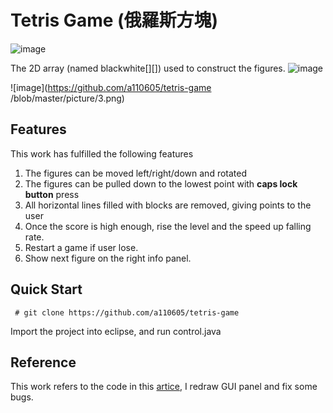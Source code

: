 # Tetris Game (俄羅斯方塊)

![image](https://github.com/a110605/tetris-game/blob/master/picture/1.png)

The 2D array (named blackwhite[][]) used to construct the figures. 
![image](https://github.com/a110605/tetris-game/blob/master/picture/2.png)

![image](https://github.com/a110605/tetris-game
/blob/master/picture/3.png)

## Features
This work has fulfilled the following features

1. The figures can be moved left/right/down and rotated
2. The figures can be pulled down to the lowest point with **caps lock button** press
3. All horizontal lines filled with blocks are removed, giving points to the user
4. Once the score is high enough, rise the level and the speed up falling rate. 
5. Restart a game if user lose.
6. Show next figure on the right info panel.

## Quick Start
```
 # git clone https://github.com/a110605/tetris-game
```
 Import the project into eclipse, and run control.java 
 
## Reference 
This work refers to the code in this [artice](https://bordiani.wordpress.com/2014/10/20/tetris-in-java-part-i-overview), I redraw GUI panel and fix some bugs.

